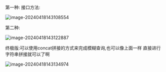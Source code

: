 

第一种:
接口方法:

![image-20240418143108554](../../../AppData/Roaming/Typora/typora-user-images/image-20240418143108554.png)

第二种:



![image-20240418143122887](../../../AppData/Roaming/Typora/typora-user-images/image-20240418143122887.png)





终极版:可以使用concat拼接的方式来完成模糊查询,也可以像上面一样
       直接进行字符串拼接就可以了啊

![image-20240418143134974](../../../AppData/Roaming/Typora/typora-user-images/image-20240418143134974.png)